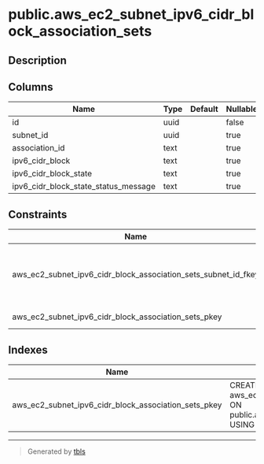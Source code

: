 # public.aws_ec2_subnet_ipv6_cidr_block_association_sets

## Description

## Columns

| Name | Type | Default | Nullable | Children | Parents | Comment |
| ---- | ---- | ------- | -------- | -------- | ------- | ------- |
| id | uuid |  | false |  |  |  |
| subnet_id | uuid |  | true |  | [public.aws_ec2_subnets](public.aws_ec2_subnets.md) |  |
| association_id | text |  | true |  |  |  |
| ipv6_cidr_block | text |  | true |  |  |  |
| ipv6_cidr_block_state | text |  | true |  |  |  |
| ipv6_cidr_block_state_status_message | text |  | true |  |  |  |

## Constraints

| Name | Type | Definition |
| ---- | ---- | ---------- |
| aws_ec2_subnet_ipv6_cidr_block_association_sets_subnet_id_fkey | FOREIGN KEY | FOREIGN KEY (subnet_id) REFERENCES aws_ec2_subnets(id) ON DELETE CASCADE |
| aws_ec2_subnet_ipv6_cidr_block_association_sets_pkey | PRIMARY KEY | PRIMARY KEY (id) |

## Indexes

| Name | Definition |
| ---- | ---------- |
| aws_ec2_subnet_ipv6_cidr_block_association_sets_pkey | CREATE UNIQUE INDEX aws_ec2_subnet_ipv6_cidr_block_association_sets_pkey ON public.aws_ec2_subnet_ipv6_cidr_block_association_sets USING btree (id) |

---

> Generated by [tbls](https://github.com/k1LoW/tbls)
